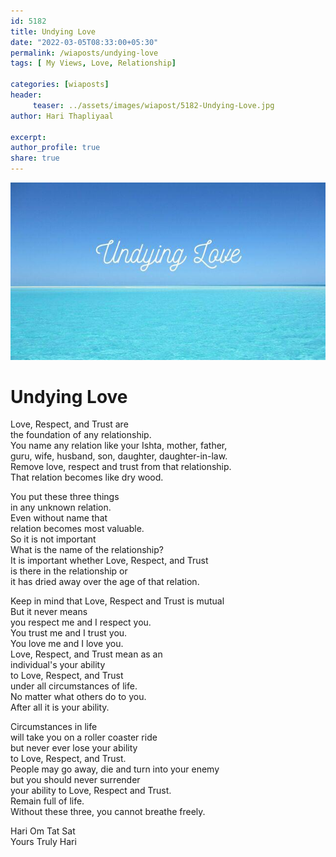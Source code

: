 ```yaml
--- 
id: 5182 
title: Undying Love
date: "2022-03-05T08:33:00+05:30"
permalink: /wiaposts/undying-love
tags: [ My Views, Love, Relationship]    

categories: [wiaposts] 
header:
     teaser: ../assets/images/wiapost/5182-Undying-Love.jpg
author: Hari Thapliyaal 

excerpt:  
author_profile: true 
share: true 
---
```


![Undying Love](../assets/images/wiapost/5182-Undying-Love.jpg)     
   
# Undying Love   
   
Love, Respect, and Trust are     
the foundation of any relationship.    
You name any relation like your Ishta, mother, father,     
guru, wife, husband, son, daughter, daughter-in-law.    
Remove love, respect and trust from that relationship.    
That relation becomes like dry wood.    
    
You put these three things     
in any unknown relation.    
Even without name that     
relation becomes most valuable.    
So it is not important     
What is the name of the relationship?    
It is important whether Love, Respect, and Trust     
is there in the relationship or     
it has dried away over the age of that relation.    
    
Keep in mind that Love, Respect and Trust is mutual    
But it never means     
you respect me and I respect you.    
You trust me and I trust you.     
You love me and I love you.    
Love, Respect, and Trust mean as an     
individual's your ability     
to Love, Respect, and Trust     
under all circumstances of life.     
No matter what others do to you.    
After all it is your ability.    
    
Circumstances in life     
will take you on a roller coaster ride     
but never ever lose your ability     
to Love, Respect, and Trust.     
People may go away, die and turn into your enemy     
but you should never surrender     
your ability to Love, Respect and Trust.    
Remain full of life.    
Without these three, you cannot breathe freely.    
    
Hari Om Tat Sat     
Yours Truly Hari    
